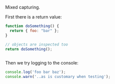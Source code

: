 Mixed capturing.

First there is a return value:

<!-- evaldown return:true -->
```javascript
function doSomething() {
  return { foo: "bar" };
}

// objects are inspected too
return doSomething();
```

```output
```

Then we try logging to the console:

<!-- evaldown console:true -->
```javascript
console.log('foo bar baz');
console.warn('..as is customary when testing');
```

```output
```
